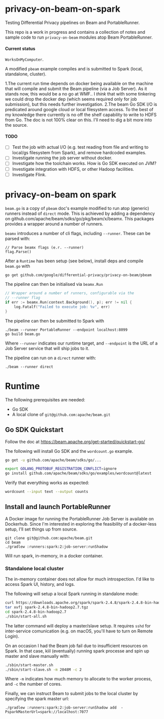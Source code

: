 # privacy-on-beam-on-spark
Testing Differential Privacy pipelines on Beam and PortableRunner.

This repo is a work in progress and contains a collection of notes and sample code to run `privacy-on-beam` modules
atop Beam PortableRunner.

#### Current status

`WorksOnMyComputer`.

A modified `pbeam` example compiles and is submitted to Spark (local, standalone, cluster).

1.The current run time depends on docker being available on the machine that will compile and submit the Beam pipeline (via a Job Server). As it stands now, this would be a no go at WMF.. I *think* that with some tinkering we could drop the docker dep (which seems required only for job submission), but this needs further investigation. 
2.The beam Go SDK I/O is predicated around google cloud or local filesystem access. To the best of my knowledge there currently is no off the shelf capability to write to HDFS from Go. The doc is not 100% clear on this. I'll need to dig a bit more into the source.


#### TODO
 - [ ] Test the job with actual I/O (e.g. test reading from file and writing to local/gs filesystem from Spark), and remove hardcoded examples.
 - [ ] Investigate running the job server without docker.
 - [ ] Investigate how the toolchain works. How is Go SDK executed on JVM? 
 - [ ] Investigate integration with HDFS, or other Hadoop facilities.
 - [ ] Investigate Flink.

# privacy-on-beam on spark
`beam.go` is a copy of `pbeam` doc's example modified to run atop (generic) runners instead of `direct` mode.
This is achieved by adding a dependency on github.com/apache/beam/sdks/go/pkg/beam/x/beamx. This packages
provides a wrapper around a number of runners.

`beamx` introduces a number of cli flags, including `--runner`. These can be parsed with:
```
// Parse beamx flags (e.r. --runner)
flag.Parse()
```

After a `Runtime` has been setup (see below), install deps and compile `beam.go` with

```bash
go get github.com/google/differential-privacy/privacy-on-beam/pbeam

```

The pipeline can then be initialised via `beamx.Run`
```go
// Wrapper around a number of runners, configurable via the
// --runner flag
if err := beamx.Run(context.Background(), p); err != nil {
	log.Fatalf("Failed to execute job: %v", err)
}
```

The pipeline can then be submitted to Spark with
```
./beam --runner PortableRunner --endpoint localhost:8099
go build beam.go
```

Where `--runner` indicates our runtime target, and `--endpoint` is the URL of a Job Server service that will ship
jobs to it.

The pipeline can run on a `direct` runner with:
```
./beam --runner direct
```

# Runtime

The following prerequisites are needed:
* Go SDK
* A local clone of `git@github.com:apache/beam.git`

## Go SDK Quickstart 
Follow the doc at https://beam.apache.org/get-started/quickstart-go/

The following will install Go SDK and the `wordcount.go` example.
```bash
go get -u github.com/apache/beam/sdks/go/...

export GOLANG_PROTOBUF_REGISTRATION_CONFLICT=ignore
go install github.com/apache/beam/sdks/go/examples/wordcount@latest
```

Verify that everything works as expected:
```bash
wordcount --input text --output counts
```

## Install and launch PortableRunner

A Docker image for running the PortableRunner Job Server is available on Dockerhub. Since I'm interested in exploring
the feasibility of a docker-less setup, I'll set things up from source.

```
git clone git@github.com:apache/beam.git
cd beam
./gradlew :runners:spark:2:job-server:runShadow
```
Will run spark, in-memory, in a docker container.

### Standalone local cluster
The in-memory container does not allow for much introspection. I'd like to access Spark UI, history, and logs.

The following will setup a local Spark running in standalone mode:

```bash
curl https://downloads.apache.org/spark/spark-2.4.8/spark-2.4.8-bin-hadoop2.7.tgz -o spark-2.4.8-bin-hadoop2.7.tgz
tar xvfj spark-2.4.8-bin-hadoop2.7.tgz
cd spark-2.4.8-bin-hadoop2.7
./sbin/start-all.sh
```
The latter command will deploy a master/slave setup. It requires `sshd` for inter-service comunication (e.g. on macOS, you'll have to turn on Remote Login).

On an occasion I had the Beam job fail due to insufficient resources on Spark. In that case, kiil (eventually) running spark processe and spin up master and slave manually with:
```bash
./sbin/start-master.sh
./sbin/start-slave.sh -m 2048M -c 2
```
Where `-m` indicates how much memory to allocate to the worker process, and `-c` the number of cores.

Finally, we can instruct Beam to submit jobs to the local cluster by specifying the spark master url:
```
./gradlew :runners:spark:2:job-server:runShadow add  -PsparkMasterUrl=spark://localhost:7077 
```
